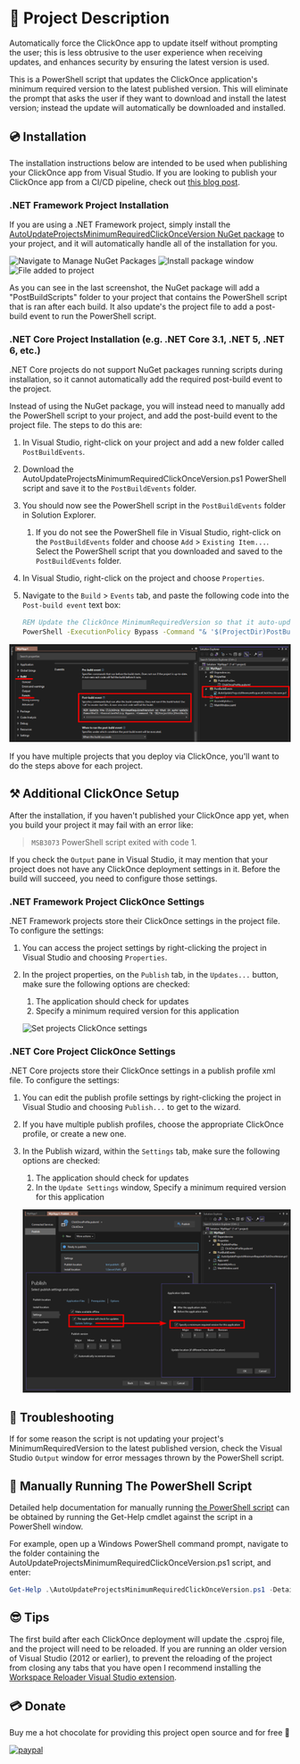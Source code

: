 # 💬 Project Description

Automatically force the ClickOnce app to update itself without prompting the user; this is less obtrusive to the user experience when receiving updates, and enhances security by ensuring the latest version is used.

This is a PowerShell script that updates the ClickOnce application's minimum required version to the latest published version.
This will eliminate the prompt that asks the user if they want to download and install the latest version; instead the update will automatically be downloaded and installed.

## 💿 Installation

The installation instructions below are intended to be used when publishing your ClickOnce app from Visual Studio.
If you are looking to publish your ClickOnce app from a CI/CD pipeline, check out [this blog post](https://blog.danskingdom.com/continuously-deploy-your-clickonce-application-from-your-build-server/).

### .NET Framework Project Installation

If you are using a .NET Framework project, simply install the [AutoUpdateProjectsMinimumRequiredClickOnceVersion NuGet package](https://nuget.org/packages/AutoUpdateProjectsMinimumRequiredClickOnceVersion) to your project, and it will automatically handle all of the installation for you.

![Navigate to Manage NuGet Packages](docs/Images/NavigateToManageNugetPackages.png)
![Install package window](docs/Images/InstallPackageWindow.png)
![File added to project](docs/Images/FileAddedToProject.png)

As you can see in the last screenshot, the NuGet package will add a "PostBuildScripts" folder to your project that contains the PowerShell script that is ran after each build.
It also update's the project file to add a post-build event to run the PowerShell script.

### .NET Core Project Installation (e.g. .NET Core 3.1, .NET 5, .NET 6, etc.)

.NET Core projects do not support NuGet packages running scripts during installation, so it cannot automatically add the required post-build event to the project.

Instead of using the NuGet package, you will instead need to manually add the PowerShell script to your project, and add the post-build event to the project file.
The steps to do this are:

1. In Visual Studio, right-click on your project and add a new folder called `PostBuildEvents`.
1. Download the AutoUpdateProjectsMinimumRequiredClickOnceVersion.ps1 PowerShell script and save it to the `PostBuildEvents` folder.
1. You should now see the PowerShell script in the `PostBuildEvents` folder in Solution Explorer.
   1. If you do not see the PowerShell file in Visual Studio, right-click on the `PostBuildEvents` folder and choose `Add` > `Existing Item...`.
   Select the PowerShell script that you downloaded and saved to the `PostBuildEvents` folder.
1. In Visual Studio, right-click on the project and choose `Properties`.
1. Navigate to the `Build` > `Events` tab, and paste the following code into the `Post-build event` text box:

   ```cmd
   REM Update the ClickOnce MinimumRequiredVersion so that it auto-updates without prompting.
   PowerShell -ExecutionPolicy Bypass -Command "& '$(ProjectDir)PostBuildScripts\AutoUpdateProjectsMinimumRequiredClickOnceVersion.ps1' -ProjectFilePaths '$(ProjectPath)'"
   ```

![Add PowerShell file to project and add post-build event](docs/Images/AddScriptAndPostBuildEventToNetCoreProject.png)

If you have multiple projects that you deploy via ClickOnce, you'll want to do the steps above for each project.

## ⚒ Additional ClickOnce Setup

After the installation, if you haven't published your ClickOnce app yet, when you build your project it may fail with an error like:

> `MSB3073` PowerShell script exited with code 1.

If you check the `Output` pane in Visual Studio, it may mention that your project does not have any ClickOnce deployment settings in it.
Before the build will succeed, you need to configure those settings.

### .NET Framework Project ClickOnce Settings

.NET Framework projects store their ClickOnce settings in the project file.
To configure the settings:

1. You can access the project settings by right-clicking the project in Visual Studio and choosing `Properties`.
1. In the project properties, on the `Publish` tab, in the `Updates...` button, make sure the following options are checked:
   1. The application should check for updates
   1. Specify a minimum required version for this application

   ![Set projects ClickOnce settings](docs/Images/SetProjectsClickOnceSettings.png)

### .NET Core Project ClickOnce Settings

.NET Core projects store their ClickOnce settings in a publish profile xml file.
To configure the settings:

1. You can edit the publish profile settings by right-clicking the project in Visual Studio and choosing `Publish...` to get to the wizard.
1. If you have multiple publish profiles, choose the appropriate ClickOnce profile, or create a new one.
1. In the Publish wizard, within the `Settings` tab, make sure the following options are checked:
   1. The application should check for updates
   1. In the `Update Settings` window, Specify a minimum required version for this application

   ![Set .NET Core publish profiles ClickOnce settings](docs/Images/SetNetCorePublishWizardClickOnceSettings.png)

## 🤔 Troubleshooting

If for some reason the script is not updating your project's MinimumRequiredVersion to the latest published version, check the Visual Studio `Output` window for error messages thrown by the PowerShell script.

## 📃 Manually Running The PowerShell Script

Detailed help documentation for manually running [the PowerShell script](/src/AutoUpdateProjectsMinimumRequiredClickOnceVersion.ps1) can be obtained by running the Get-Help cmdlet against the script in a PowerShell window.

For example, open up a Windows PowerShell command prompt, navigate to the folder containing the AutoUpdateProjectsMinimumRequiredClickOnceVersion.ps1 script, and enter:

```powershell
Get-Help .\AutoUpdateProjectsMinimumRequiredClickOnceVersion.ps1 -Detailed
```

## 😎 Tips

The first build after each ClickOnce deployment will update the .csproj file, and the project will need to be reloaded.
If you are running an older version of Visual Studio (2012 or earlier), to prevent the reloading of the project from closing any tabs that you have open I recommend installing the [Workspace Reloader Visual Studio extension](http://visualstudiogallery.msdn.microsoft.com/6705affd-ca37-4445-9693-f3d680c92f38).

## 💳 Donate

Buy me a hot chocolate for providing this project open source and for free 🙂

[![paypal](https://www.paypalobjects.com/en_US/i/btn/btn_donateCC_LG.gif)](https://www.paypal.com/cgi-bin/webscr?cmd=_s-xclick&hosted_button_id=8Y2HFLM7G5LJY)
